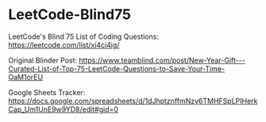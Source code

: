 # LeetCode-Blind75
LeetCode's Blind 75 List of Coding Questions: https://leetcode.com/list/xi4ci4ig/

Original Blinder Post: https://www.teamblind.com/post/New-Year-Gift---Curated-List-of-Top-75-LeetCode-Questions-to-Save-Your-Time-OaM1orEU

Google Sheets Tracker: https://docs.google.com/spreadsheets/d/1dJhptznffmNzy6TMHFSpLPIHerkCap_Um1UnE9w9YD8/edit#gid=0
